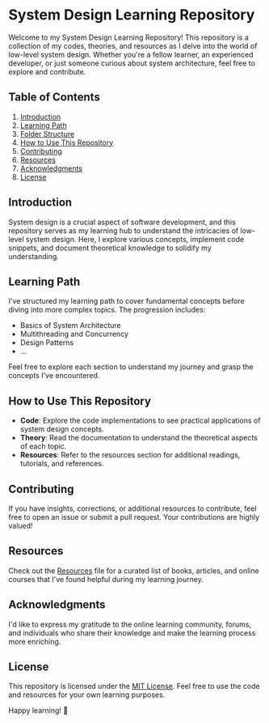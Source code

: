 # System Design Learning Repository

Welcome to my System Design Learning Repository! This repository is a collection of my codes, theories, and resources as I delve into the world of low-level system design. Whether you're a fellow learner, an experienced developer, or just someone curious about system architecture, feel free to explore and contribute.

## Table of Contents

1. [Introduction](#introduction)
2. [Learning Path](#learning-path)
3. [Folder Structure](#folder-structure)
4. [How to Use This Repository](#how-to-use-this-repository)
5. [Contributing](#contributing)
6. [Resources](#resources)
7. [Acknowledgments](#acknowledgments)
8. [License](#license)

## Introduction

System design is a crucial aspect of software development, and this repository serves as my learning hub to understand the intricacies of low-level system design. Here, I explore various concepts, implement code snippets, and document theoretical knowledge to solidify my understanding.

## Learning Path

I've structured my learning path to cover fundamental concepts before diving into more complex topics. The progression includes:

- Basics of System Architecture
- Multithreading and Concurrency
- Design Patterns
- ...

Feel free to explore each section to understand my journey and grasp the concepts I've encountered.


## How to Use This Repository

- **Code**: Explore the code implementations to see practical applications of system design concepts.
- **Theory**: Read the documentation to understand the theoretical aspects of each topic.
- **Resources**: Refer to the resources section for additional readings, tutorials, and references.

## Contributing

If you have insights, corrections, or additional resources to contribute, feel free to open an issue or submit a pull request. Your contributions are highly valued!

## Resources

Check out the [Resources](./resources.md) file for a curated list of books, articles, and online courses that I've found helpful during my learning journey.

## Acknowledgments

I'd like to express my gratitude to the online learning community, forums, and individuals who share their knowledge and make the learning process more enriching.

## License

This repository is licensed under the [MIT License](./LICENSE). Feel free to use the code and resources for your own learning purposes.

Happy learning! 🚀
